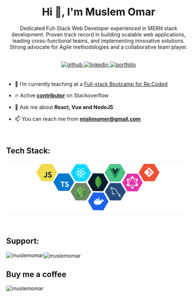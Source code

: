<h1 align="center">Hi 👋, I'm Muslem Omar</h1>
<p align="center">Dedicated Full-Stack Web Developer experienced in MERN stack development. Proven track record in building scalable web applications, leading cross-functional teams, and implementing innovative solutions. Strong advocate for Agile methodologies and a collaborative team player.</p>
<br>

<div align="center">
<a href="https://github.com/muslemomar" target="_blank">
<img src=https://img.shields.io/badge/github-%2324292e.svg?&style=for-the-badge&logo=github&logoColor=white alt=github style="margin-bottom: 5px;" />
</a>
<a href="https://www.linkedin.com/in/muslem-omar/" target="_blank">
<img src=https://img.shields.io/badge/linkedin-%231E77B5.svg?&style=for-the-badge&logo=linkedin&logoColor=white alt=linkedin style="margin-bottom: 5px;" />
</a>
<a href="http://muslemomar.com" target="_blank">
<img src=https://img.shields.io/badge/portfolio-%2312100E.svg?&style=for-the-badge&logoColor=white alt=portfolio style="margin-bottom: 5px;" />
</a>
</div>  
<br>

- 🔭 I’m currently teaching at a [Full-stack Bootcamp for Re:Coded](https://www.re-coded.com/bootcamps/fullstack-bootcamp)

- 🔥 Active [**contributor**](https://stackoverflow.com/users/8731231/muslem-omar) on Stackoverflow

- 💬 Ask me about **React, Vue and NodeJS**

- 📫 You can reach me from **mislimumer@gmail.com**

<br>

<h2 align="left">Tech Stack:</h2>
<h3 align="center">
<img src="https://github.com/muslemomar/muslemomar/blob/main/tech-stack-02.png" alt="stacks"/>
</h3>
<br>
<h2 align="left">Support:</h2>

<p><img align="left" src="https://github-readme-stats.vercel.app/api/top-langs?username=muslemomar&show_icons=true&locale=en&layout=compact" alt="muslemomar" /></p>

<p><img align="center" src="https://github-readme-stats.vercel.app/api?username=muslemomar&show_icons=true" alt="muslemomar" /></p>

<h2 align="left">Buy me a coffee</h2>

<p><a href="https://www.buymeacoffee.com/muslemomar"> <img align="left" src="https://cdn.buymeacoffee.com/buttons/v2/default-yellow.png" height="50" width="210" alt="muslemomar" /></a></p><br><br>

